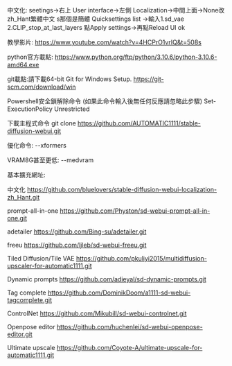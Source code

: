 中文化:
seetings->右上
User interface->左側
Localization->中間上面->None改zh_Hant繁體中文 s那個是簡體
Quicksettings list ->輸入1.sd_vae 2.CLIP_stop_at_last_layers 
點Apply settings->再點Reload UI 
ok

教學影片:
https://www.youtube.com/watch?v=4HCPrO1vrIQ&t=508s

python官方載點:
https://www.python.org/ftp/python/3.10.6/python-3.10.6-amd64.exe

git載點:請下載64-bit Git for Windows Setup.
https://git-scm.com/download/win

Powershell安全鎖解除命令 (如果此命令輸入後無任何反應請忽略此步驟)
Set-ExecutionPolicy Unrestricted

下載主程式命令
git clone https://github.com/AUTOMATIC1111/stable-diffusion-webui.git

優化命令:
--xformers

VRAM8G甚至更低:
--medvram

基本擴充網址:

中文化
https://github.com/bluelovers/stable-diffusion-webui-localization-zh_Hant.git

prompt-all-in-one
https://github.com/Physton/sd-webui-prompt-all-in-one.git

adetailer
https://github.com/Bing-su/adetailer.git

freeu
https://github.com/ljleb/sd-webui-freeu.git

Tiled Diffusion/Tile VAE
https://github.com/pkuliyi2015/multidiffusion-upscaler-for-automatic1111.git

Dynamic prompts
https://github.com/adieyal/sd-dynamic-prompts.git

Tag complete
https://github.com/DominikDoom/a1111-sd-webui-tagcomplete.git

ControlNet
https://github.com/Mikubill/sd-webui-controlnet.git

Openpose editor
https://github.com/huchenlei/sd-webui-openpose-editor.git

Ultimate upscale
https://github.com/Coyote-A/ultimate-upscale-for-automatic1111.git
